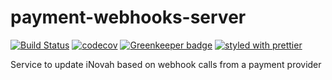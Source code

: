 # payment-webhooks-server

[![Build Status](https://travis-ci.org/CityOfBoston/payment-webhooks-server.svg?branch=develop)](https://travis-ci.org/CityOfBoston/payment-webhooks-server)
[![codecov](https://codecov.io/gh/CityOfBoston/payment-webhooks-server/branch/develop/graph/badge.svg)](https://codecov.io/gh/CityOfBoston/payment-webhos-serverok)
[![Greenkeeper badge](https://badges.greenkeeper.io/CityOfBoston/payment-webhooks-server.svg)](https://greenkeeper.io/)
[![styled with prettier](https://img.shields.io/badge/styled_with-prettier-ff69b4.svg)](https://github.com/prettier/prettier)

Service to update iNovah based on webhook calls from a payment provider
